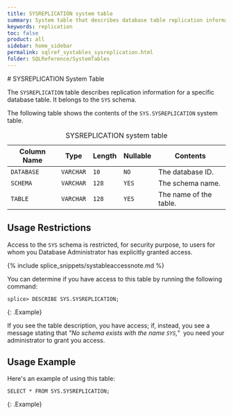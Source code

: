 ```yaml
---
title: SYSREPLICATION system table
summary: System table that describes database table replication information.
keywords: replication
toc: false
product: all
sidebar: home_sidebar
permalink: sqlref_systables_sysreplication.html
folder: SQLReference/SystemTables
---
```

<section>
<div class="TopicContent" data-swiftype-index="true" markdown="1">
# SYSREPLICATION System Table

The `SYSREPLICATION` table describes replication information for a specific database table. It belongs to the `SYS` schema.

The following table shows the contents of the `SYS.SYSREPLICATION` system table.

<table>
    <caption>SYSREPLICATION system table</caption>
    <col />
    <col />
    <col />
    <col />
    <col />
    <thead>
        <tr>
            <th>Column Name</th>
            <th>Type</th>
            <th>Length</th>
            <th>Nullable</th>
            <th>Contents</th>
        </tr>
    </thead>
    <tbody>
        <tr>
            <td><code>DATABASE</code></td>
            <td><code>VARCHAR</code></td>
            <td><code>10</code></td>
            <td><code>NO</code></td>
            <td>The database ID.</td>
        </tr>
        <tr>
            <td><code>SCHEMA</code></td>
            <td><code>VARCHAR</code></td>
            <td><code>128</code></td>
            <td><code>YES</code></td>
            <td>The schema name.</td>
        </tr>
        <tr>
            <td><code>TABLE</code></td>
            <td><code>VARCHAR</code></td>
            <td><code>128</code></td>
            <td><code>YES</code></td>
            <td>The name of the table.</td>
        </tr>
    </tbody>
</table>

## Usage Restrictions

Access to the `SYS` schema is restricted, for security purpose, to users for whom you Database Administrator has explicitly granted access.

{% include splice_snippets/systableaccessnote.md %}

You can determine if you have access to this table by running the following command:

```
splice> DESCRIBE SYS.SYSREPLICATION;
```
{: .Example}

If you see the table description, you have access; if, instead, you see a message stating that _"No schema exists with the name `SYS`,"_&nbsp; you need your administrator to grant you access.

## Usage Example

Here's an example of using this table:

```
SELECT * FROM SYS.SYSREPLICATION;
```
{: .Example}

</div>
</section>
